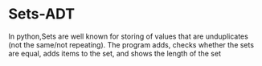 # Sets-ADT

In python,Sets are well known for storing of values that are unduplicates (not the same/not repeating).
The program adds, checks whether the sets are equal, adds items to the set, and shows the length of the set
